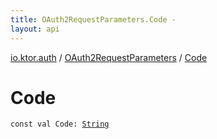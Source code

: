 ```yaml
---
title: OAuth2RequestParameters.Code - 
layout: api
---
```


<div class='api-docs-breadcrumbs'><a href="../index.html">io.ktor.auth</a> / <a href="index.html">OAuth2RequestParameters</a> / <a href="./-code.html">Code</a></div>

# Code

<div class="signature"><code><span class="keyword">const</span> <span class="keyword">val </span><span class="identifier">Code</span><span class="symbol">: </span><a href="https://kotlinlang.org/api/latest/jvm/stdlib/kotlin/-string/index.html"><span class="identifier">String</span></a></code></div>
